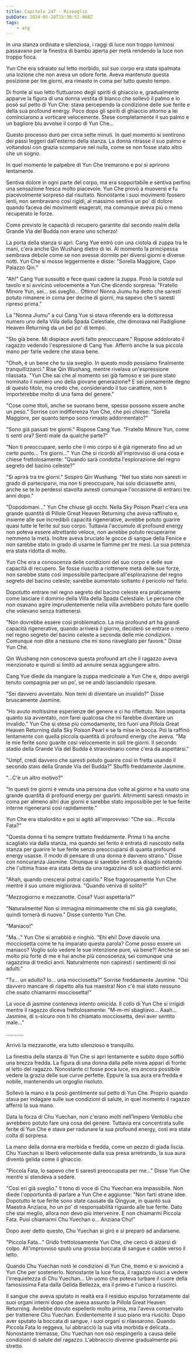 ```yaml
---
title: Capitolo 247 - Risveglio
pubDate: 2024-05-20T15:30:51.868Z
tags:
    - atg
---
```


In una stanza ordinata e silenziosa, i raggi di luce non troppo luminosi passavano per la finestra di bambù aperta per metà rendendo la luce non troppo fioca.

Yun Che era sdraiato sul letto morbido, sul suo corpo era stata spalmata una lozione che non aveva un odore forte. Aveva mantenuto questa posizione per tre giorni, era rimasto in coma per tutto questo tempo.

Di fronte al suo letto fluttuarono degli spiriti di ghiaccio e, gradualmente apparve la figura di una donna vestita di bianco che sollevò il palmo e lo posò sul petto di Yun Che: stava percependo la condizione delle sue ferite e della sua profound energy. Poco dopo gli spiriti di ghiaccio attorno a lei cominciarono a vorticare velocemente. Stese completamente il suo palmo e un bagliore blu avvolse il corpo di Yun Che...

Questo processo durò per circa sette minuti. In quel momento si sentirono dei passi leggeri dall'esterno della stanza. La donna ritrasse il suo palmo e voltandosi con grazia scomparve nel nulla, come se non fosse stato altro che un sogno.

In quel momento le palpebre di Yun Che tremarono e poi si aprirono lentamente.

Sentiva dolore in ogni parte del corpo, ma era sopportabile e sentiva perfino una sensazione fresca molto piacevole.
Yun Che provò a muoversi e fu piacevolmente sorpreso dal risultato. Nonostante i suoi movimenti fossero lenti, non sembravano così rigidi, al massimo sentiva un po' di dolore quando faceva dei movimenti esagerati, ma comunque aveva più o meno recuperato le forze.

Come previsto le capacità di recupero garantite dal secondo realm della Grande Via del Budda non erano uno scherzo!

La porta della stanza si aprì. Cang Yue entrò con una ciotola di zuppa tra le mani, c'era anche Qin Wushang dietro di lei. Al momento la principessa sembrava debole come se non avesse dormito per diversi giorni e diverse notti. Yun Che si mosse leggermente e disse: "Sorella Maggiore, Capo Palazzo Qin."

"Ah!" Cang Yue sussultò e fece quasi cadere la zuppa.
Posò la ciotola sul tavolo e si avvicinò velocemente a Yun Che dicendo sorpresa: "Fratello Minore Yun, sei... sei sveglio... Ottimo! Nonna Jiumu ha detto che saresti potuto rimanere in coma per decine di giorni, ma sapevo che ti saresti ripreso prima."

La "Nonna Jiumu" a cui Cang Yue si stava riferendo era la dottoressa numero uno della Villa della Spada Celestiale, che dimorava nel Padiglione Heaven Returning da un bel po' di tempo.

"Sto già bene. Mi dispiace averti fatto preoccupare." Rispose addolorato il ragazzo vedendo l'espressione di Cang Yue. Afferrò anche la sua piccola mano per farle vedere che stava bene.

"Ohoh, è un bene che tu sia sveglio. In questo modo possiamo finalmente tranquillizzarci." Rise Qin Wushang, mentre rivelava un'espressione rilassata. "Yun Che sai che al momento sei già famoso e sei pure stato nominato il numero uno della giovane generazione? E sei pienamente degno di questo titolo, ma credo che, considerando il tuo carattere, non ti importerebbe molto di una fama del genere."

"Cose come titoli, anche se suonano bene, spesso possono essere anche un peso." Sorrise con indifferenza Yun Che, che poi chiese: "Sorella Maggiore, per quanto tempo sono rimasto addormentato?"

"Sono già passati tre giorni." Rispose Cang Yue. "Fratello Minore Yun, come ti senti ora?
Senti male da qualche parte?"

"Non ti preoccupare, sento che il mio corpo si è già rigenerato fino ad un certo punto... Tre giorni..." Yun Che si ricordò all'improvviso di una cosa e chiese frettolosamente: "Quando sarà condotta l'esplorazione del regno segreto del bacino celeste?"

"Si aprirà tra tre giorni." Sospirò Qin Wushang. "Nel tuo stato non saresti in grado di parteciparvi, ma non ti preoccupare, hai solo diciassette anni, anche se te lo perdessi stavolta avresti comunque l'occasione di entrarci tre anni dopo."

"Dopodomani..." Yun Che chiuse gli occhi. Nella Sky Poison Pearl c'era una grande quantità di Pillole Great Heaven Returning che aveva raffinato e, insieme alle sue incredibili capacità rigenerative, avrebbe potuto guarire quasi tutte le ferite sul suo corpo. Tuttavia l'accumulo di profound energy non poteva essere altrettanto veloce, non avrebbe potuto recuperarne nemmeno la metà. Inoltre aveva bruciato le gocce di sangue della Fenice e non sarebbe stato in grado di usarne le fiamme per tre mesi. La sua potenza era stata ridotta di molto.

Yun Che era a conoscenza delle condizioni del suo corpo e delle sue capacità di recupero. Se fosse riuscito a riottenere metà delle sue forze, non sarebbe stato così impossibile partecipare all'esplorazione del regno segreto del bacino celeste; sarebbe aumentato soltanto il pericolo nel farlo.

Dopotutto entrare nel regno segreto del bacino celeste era praticamente come lasciare il dominio della Villa della Spada Celestiale. Le persone che non osavano agire imprudentemente nella villa avrebbero potuto fare quello che volevano senza trattenersi.

"Non dovrebbe essere così problematico. La mia profound art ha grandi capacità rigenerative, quando arriverà il giorno, deciderò se entrare o meno nel regno segreto del bacino celeste a seconda delle mie condizioni. Comunque non dite a nessuno che mi sono risvegliato per favore." Disse Yun Che.

Qin Wushang non conosceva questa profound art che il ragazzo aveva menzionato e quindi si limitò ad annuire senza aggiungere altro.

Cang Yue diede da mangiare la zuppa medicinale a Yun Che e, dopo avergli tenuto compagnia per un po', se ne andò lasciandolo riposare.

"Sei davvero avventato. Non temi di diventare un invalido?" Disse bruscamente Jasmine.

"Ho avuto moltissime esperienze del genere e ci ho riflettuto.
Non importa quanto sia avventato, non farei qualcosa che mi farebbe diventare un invalido." Yun Che si stese più comodamente, tirò fuori una Pillola Great Heaven Returning dalla Sky Poison Pearl e se la mise in bocca. Poi la raffinò lentamente con quella piccola quantità di profound energy che aveva. "Ma le mie ferite sono guarite così velocemente in soli tre giorni. Il secondo stadio della Grande Via del Budda è straordinario come c'era da aspettarsi."

"Umpf, credi davvero che saresti potuto guarire così in fretta usando il secondo staio della Grande Via del Budda?" Sbuffò freddamente Jasmine.

"...C'è un altro motivo?"

"In questi tre giorni è venuta una persona due volte al giorno e ha usato una grande quantità di profound energy per guarirti. Altrimenti saresti rimasto in coma per almeno altri due giorni e sarebbe stato impossibile per le tue ferite interne rigenerarsi così rapidamente."

Yun Che era sbalordito e poi si agitò all'improvviso: "Che sia... Piccola Fata?"

"Questa donna ti ha sempre trattato freddamente. Prima ti ha anche scagliato via dalla stanza, ma quando sei ferito è entrata di nascosto nella stanza per guarire le tue ferite senza preoccuparsi di quanta profound energy usasse. Il modo di pensare di una donna è davvero strano." Disse con noncuranza Jasmine. Chiunque si sarebbe sentito a disagio notando che l'ultima frase era stata detta da una ragazzina di soli quattordici anni.

"Ahah, quando crescerai potrai capirlo." Rise fragorosamente Yun Che mentre il suo umore migliorava. "Quando veniva di solito?"

"Mezzogiorno e mezzanotte. Cosa? Vuoi aspettarla?"

"Naturalmente! Non si immagina minimamente che mi sia già svegliato, quindi tornerà di nuovo." Disse contento Yun Che.

"Maniaco!"

"Ma..." Yun Che si arrabbiò e ringhiò. "Ehi ehi! Dove diavolo una mocciosetta come te ha imparato questa parola? Come posso essere un maniaco? Voglio solo vedere le sue intenzione pure, va bene?! Anche se sei molto più forte di me e hai anche più conoscenza, sei comunque una ragazzina di tredici anni. Naturalmente non capiresti i sentimenti di noi adulti."

"Tu... un adulto? Io... una mocciosetta?" Sorrise freddamente Jasmine. "Osi davvero mancare di rispetto alla tua maestra! Non c'è mai stato nessuno che osato chiamarmi mocciosetta!"

La voce di jasmine conteneva intento omicida. Il collo di Yun Che si irrigidì mentre il ragazzo diceva frettolosamente: "M-m-mi sbagliavo... Aaah... Jasmine, di s-sicuro non ti ho chiamato mocciosetta, devi aver sentito male..."

............

Arrivò la mezzanotte, era tutto silenzioso e tranquillo.

La finestra della stanza di Yun Che si aprì lentamente e subito dopo soffiò una brezza fredda. La figura di una donna dalla pelle nivea apparì di fronte al letto del ragazzo. Nonostante ci fosse poca luce, era ancora possibile vedere la grazia delle sue curve perfette. Eppure la sua aura era fredda e nobile, mantenendo un orgoglio risoluto.

Sollevò la mano e la posò gentilmente sul petto di Yun Che. Proprio quando stava per indagare sulle sue condizioni di salute, in quel momento il ragazzo afferrò la sua mano.

Data la forza di Chu Yuechan, non c'erano molti nell'Impero Ventoblu che avrebbero potuto fare una cosa del genere. Tuttavia era concentrata sulle ferite di Yun Che e stava per radunare la sua profound energy, così era stata colta di sorpresa.

La mano della donna era morbida e fredda, come un pezzo di giada liscia. Chu Yuechan si liberò velocemente dalla sua presa arretrando, la sua aura diventò gelida come il ghiaccio.

"Piccola Fata, lo sapevo che ti saresti preoccupata per me..." Disse Yun Che mentre si stendeva a sedere.

"Così eri già sveglio." Il tono di voce di Chu Yuechan era impassibile. Non diede l'opportunità di parlare a Yun Che e aggiunse: "Non farti strane idee. Dopotutto le tue ferite sono state causate da Qingyue, in quanto sua Maestra Anziana, ho un po' di responsabilità riguardo alle tue ferite. Dato che stai meglio, allora non devo più intervenire. E non chiamarmi Piccola Fata. Puoi chiamarmi Chu Yuechan o... Anziana Chu!"

Dopo aver detto questo, Chu Yuechan si girò e si preparò ad andarsene.

"Piccola Fata..." Gridò frettolosamente Yun Che, che cercò di alzarsi di colpo. All'improvviso sputò una grossa boccata di sangue e cadde verso il letto.

Quando Chu Yuechan notò le condizioni di Yun Che, tremò e si avvicinò a Yun Che per sostenerlo.
Nonostante la luce fioca, il ragazzo riuscì a vedere l'irrequietezza di Chu Yuechan... Un uomo che poteva turbare il cuore della famosissima Fata dalla Gelida Bellezza, era il primo e l'unico a riuscirci.

Il sangue che aveva sputato in realtà era il residuo espulso forzatamente dai suoi organi interni dopo che aveva assunto la Pillola Great Heaven Returning. Avrebbe dovuto espellerlo molto prima, ma l'aveva conservato per trattenere Chu Yuechan. Evidentemente il suo piano era riuscito.
Dopo aver sputato la boccata di sangue, i suoi organi si rilassarono. Quando Piccola Fata lo reggeva, lui abbracciò la sua vita morbida e delicata... Nonostante tremasse, Chu Yuechan non osò respingerlo a causa delle condizioni di salute del ragazzo. L'abbraccio divenne gradualmente più stretto.



